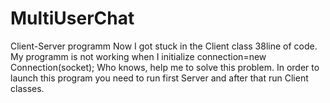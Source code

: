 # MultiUserChat
Client-Server programm
Now I got stuck in the Client class 38line of code. My programm is not working when I initialize connection=new Connection(socket);  Who knows, help me to solve this problem.
In order to launch this program you need to run first Server and after that run Client classes.
